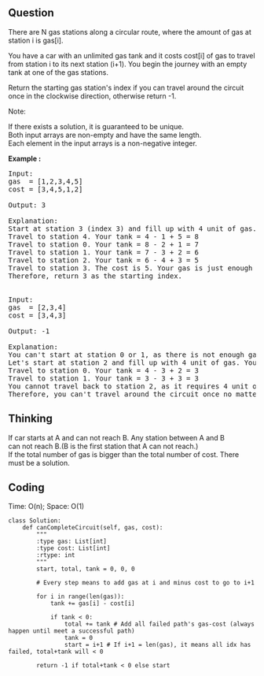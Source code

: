 ## Question
There are N gas stations along a circular route, where the amount of gas at station i is gas[i].<br>

You have a car with an unlimited gas tank and it costs cost[i] of gas to travel from station i to its next station (i+1). You begin the journey with an empty tank at one of the gas stations.<br>

Return the starting gas station's index if you can travel around the circuit once in the clockwise direction, otherwise return -1.<br>

Note:<br>

If there exists a solution, it is guaranteed to be unique.<br>
Both input arrays are non-empty and have the same length.<br>
Each element in the input arrays is a non-negative integer.

**Example :**   
<pre>
Input: 
gas  = [1,2,3,4,5]
cost = [3,4,5,1,2]

Output: 3

Explanation:
Start at station 3 (index 3) and fill up with 4 unit of gas. Your tank = 0 + 4 = 4
Travel to station 4. Your tank = 4 - 1 + 5 = 8
Travel to station 0. Your tank = 8 - 2 + 1 = 7
Travel to station 1. Your tank = 7 - 3 + 2 = 6
Travel to station 2. Your tank = 6 - 4 + 3 = 5
Travel to station 3. The cost is 5. Your gas is just enough to travel back to station 3.
Therefore, return 3 as the starting index.


Input: 
gas  = [2,3,4]
cost = [3,4,3]

Output: -1

Explanation:
You can't start at station 0 or 1, as there is not enough gas to travel to the next station.
Let's start at station 2 and fill up with 4 unit of gas. Your tank = 0 + 4 = 4
Travel to station 0. Your tank = 4 - 3 + 2 = 3
Travel to station 1. Your tank = 3 - 3 + 3 = 3
You cannot travel back to station 2, as it requires 4 unit of gas but you only have 3.
Therefore, you can't travel around the circuit once no matter where you start.
</pre>

## Thinking
If car starts at A and can not reach B. Any station between A and B<br>
can not reach B.(B is the first station that A can not reach.)<br>
If the total number of gas is bigger than the total number of cost. There must be a solution.

## Coding
Time: O(n);
Space: O(1)
```python3
class Solution:
    def canCompleteCircuit(self, gas, cost):
        """
        :type gas: List[int]
        :type cost: List[int]
        :rtype: int
        """
        start, total, tank = 0, 0, 0
        
        # Every step means to add gas at i and minus cost to go to i+1 
        
        for i in range(len(gas)):
            tank += gas[i] - cost[i]
            
            if tank < 0:
                total += tank # Add all failed path's gas-cost (always happen until meet a successful path)
                tank = 0
                start = i+1 # If i+1 = len(gas), it means all idx has failed, total+tank will < 0
                
        return -1 if total+tank < 0 else start
```

